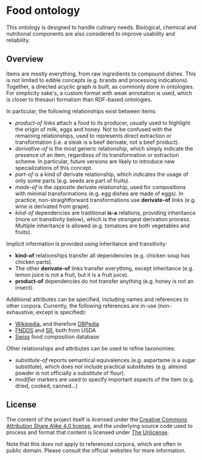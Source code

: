 
# Food ontology

This ontology is designed to handle culinary needs. Biological, chemical and nutritional components are also considered to improve usability and reliability.


## Overview

Items are mostly everything, from raw ingredients to compound dishes. This is not limited to edible concepts (e.g. brands and processing indications). Together, a directed acyclic graph is built, as commonly done in ontologies. For simplicity sake's, a custom format with weak annotation is used, which is closer to thesauri formalism than RDF-based ontologies.

In particular, the following relationships exist between items:
 * _product-of_ links attach a food to its producer, usually used to highlight the origin of milk, eggs and honey. Not to be confused with the remaining relationships, used to represents direct extraction or transformation (i.e. a steak is a beef derivate, not a beef product).
 * _derivative-of_ is the most generic relationship, which simply indicate the presence of an item, regardless of its transformation or extraction scheme. In particular, future versions are likely to introduce new specializations of this concept.
 * _part-of_ is a kind of derivate relationship, which indicates the usage of only some parts (e.g. seeds are part of fruits).
 * _made-of_ is the opposite derivate relationship, used for compositions with minimal transformations (e.g. egg dishes are made of eggs). In practice, non-straightforward transformations use __derivate-of__ links (e.g. wine is derivated from grape).
 * _kind-of_ dependencies are traditional __is-a__ relations, providing inheritance (more on transitivity below), which is the strongest derivation process. Multiple inheritance is allowed (e.g. tomatoes are both vegetables and fruits).

Implicit information is provided using inheritance and transitivity:
 * __kind-of__ relationships transfer all dependencies (e.g. chicken soup has chicken parts).
 * The other __derivate-of__ links transfer everything, except inheritance (e.g. lemon juice is not a fruit, but it is a fruit juice).
 * __product-of__ dependencies do not transfer anything (e.g. honey is not an insect).

Additional attributes can be specified, including names and references to other corpora. Currently, the following references are in-use (non-exhaustive, except is specified):
 * [Wikipedia](https://en.wikipedia.org/wiki/Main_Page), and therefore [DBPedia](http://wiki.dbpedia.org/)
 * [FNDDS](https://data.nal.usda.gov/dataset/food-and-nutrient-database-dietary-studies-fndds) and [SR](https://data.nal.usda.gov/dataset/composition-foods-raw-processed-prepared-usda-national-nutrient-database-standard-reference-release-28-0), both from USDA
 * [Swiss](http://www.naehrwertdaten.ch) food composition database

Other relationships and attributes can be used to refine taxonomies:
 * _substitute-of_ reports semantical equivalences (e.g. aspartame is a sugar substitute), which does not include practical substitutes (e.g. almond powder is not officially a substitute of flour).
 * _modifier_ markers are used to specify important aspects of the item (e.g. dried, cooked, canned...)


## License

The content of the project itself is licensed under the [Creative Commons Attribution Share Alike 4.0 license](https://creativecommons.org/licenses/by-sa/4.0/), and the underlying source code used to process and format that content is licensed under [The Unlicense](https://unlicense.org/UNLICENSE).

Note that this does not apply to referenced corpora, which are often in public domain. Please consult the official websites for more information.
